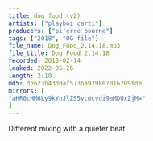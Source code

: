 ```yaml
---
title: dog food (v2)
artists: ["playboi carti"]
producers: ["pi'erre bourne"]
tags: ["2018", "OG file"]
file_name: Dog_Food_2.14.18.mp3
file_title: Dog Food 2.14.18
recorded: 2018-02-14
leaked: 2022-05-26
length: 2:10
md5: db623b43d0af573ba929807016209fde
mirrors: [
"aHR0cHM6Ly9kYnJlZS5vcmcvdi9mMDUxZjM="
]
---
```

Different mixing with a quieter beat
